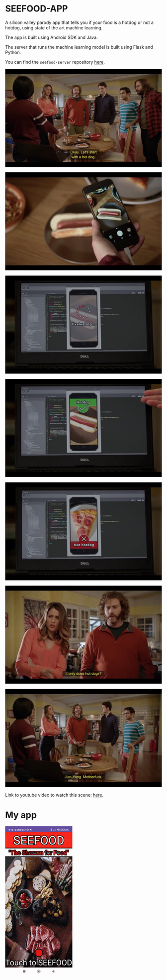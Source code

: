 # SEEFOOD-APP

A silicon valley parody app that tells you if your food is a hotdog or not a hotdog, using state of the art machine learning.

The app is built using Android SDK and Java.

The server that runs the machine learning model is built using Flask and Python.

You can find the `seefood-server` repository [here](https://github.com/ShlomiRex/seefood-server).

![](README-resources/1.png)

![](README-resources/2.png)

![](README-resources/3.png)

![](README-resources/4.png)

![](README-resources/5.png)

![](README-resources/6.png)

![](README-resources/7.png)

Link to youtube video to watch this scene: [here](https://www.youtube.com/watch?v=vIci3C4JkL0).

# My app

![](README-resources/my_app.gif)


